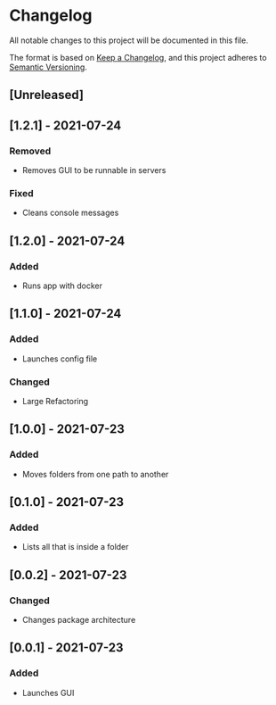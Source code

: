 # Changelog
All notable changes to this project will be documented in this file.

The format is based on [Keep a Changelog](https://keepachangelog.com/en/1.0.0/),
and this project adheres to [Semantic Versioning](https://semver.org/spec/v2.0.0.html).

## [Unreleased]

## [1.2.1] - 2021-07-24
### Removed
- Removes GUI to be runnable in servers

### Fixed
- Cleans console messages

## [1.2.0] - 2021-07-24
### Added
- Runs app with docker

## [1.1.0] - 2021-07-24
### Added
- Launches config file

### Changed
- Large Refactoring

## [1.0.0] - 2021-07-23
### Added
- Moves folders from one path to another

## [0.1.0] - 2021-07-23
### Added
- Lists all that is inside a folder

## [0.0.2] - 2021-07-23
### Changed
- Changes package architecture

## [0.0.1] - 2021-07-23
### Added
- Launches GUI